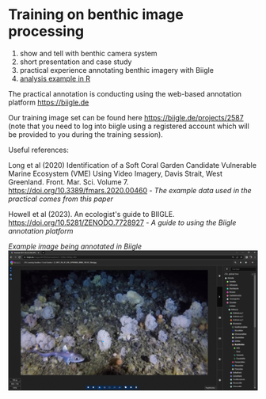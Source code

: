 # Training on benthic image processing

1. show and tell with benthic camera system
2. short presentation and case study
3. practical experience annotating benthic imagery with Biigle
4. [analysis example in R](https://raw.githubusercontent.com/cyesson/Training/master/BenthicImageProcessing/Example-LongEtAl-2020.R)

The practical annotation is conducting using the web-based annotation platform https://biigle.de

Our training image set can be found here https://biigle.de/projects/2587 (note that you need to log into biigle using a registered account which will be provided to you during the training session).


Useful references:

Long et al (2020) Identification of a Soft Coral Garden Candidate Vulnerable Marine Ecosystem (VME) Using Video Imagery, Davis Strait, West Greenland. Front. Mar. Sci. Volume 7. https://doi.org/10.3389/fmars.2020.00460 - *The example data used in the practical comes from this paper*

Howell et al (2023). An ecologist's guide to BIIGLE. https://doi.org/10.5281/ZENODO.7728927 - *A guide to using the Biigle annotation platform* 

*Example image being annotated in Biigle*
![Example image being annotation in Biigle](Example-ImageAnnotation.png)
